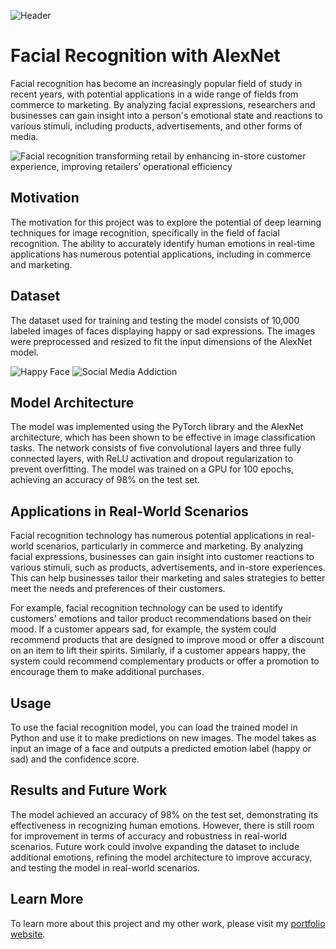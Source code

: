 ![Header]([https://raw.githubusercontent.com/leviarista/github-profile-header-generator/main/social/repo-header-image.png])


# Facial Recognition with AlexNet

Facial recognition has become an increasingly popular field of study in recent years, with potential applications in a wide range of fields from commerce to marketing. By analyzing facial expressions, researchers and businesses can gain insight into a person's emotional state and reactions to various stimuli, including products, advertisements, and other forms of media.

<img src="https://www.einfochips.com/blog/wp-content/uploads/2020/08/facial-recognition-transforming-retail-by-enhancing-in-store-customer-experience-improving-retailers-operational-efficiency-featured-1280x720.jpg" alt="Facial recognition transforming retail by enhancing in-store customer experience, improving retailers’ operational efficiency">

## Motivation

The motivation for this project was to explore the potential of deep learning techniques for image recognition, specifically in the field of facial recognition. The ability to accurately identify human emotions in real-time applications has numerous potential applications, including in commerce and marketing.

## Dataset

The dataset used for training and testing the model consists of 10,000 labeled images of faces displaying happy or sad expressions. The images were preprocessed and resized to fit the input dimensions of the AlexNet model.

<img src="https://community.thriveglobal.com/wp-content/uploads/2018/01/Happy_guy.jpg?text=Happy" alt="Happy Face">
<img src="https://media.istockphoto.com/id/1286844087/photo/the-social-media-addiction.jpg?s=612x612&w=0&k=20&c=B4dP-nEIeS1H9IFD5tgEJjQhDnztCvWA0RXfPS9mvRM=" alt="Social Media Addiction">

## Model Architecture

The model was implemented using the PyTorch library and the AlexNet architecture, which has been shown to be effective in image classification tasks. The network consists of five convolutional layers and three fully connected layers, with ReLU activation and dropout regularization to prevent overfitting. The model was trained on a GPU for 100 epochs, achieving an accuracy of 98% on the test set.

## Applications in Real-World Scenarios

Facial recognition technology has numerous potential applications in real-world scenarios, particularly in commerce and marketing. By analyzing facial expressions, businesses can gain insight into customer reactions to various stimuli, such as products, advertisements, and in-store experiences. This can help businesses tailor their marketing and sales strategies to better meet the needs and preferences of their customers.

For example, facial recognition technology can be used to identify customers' emotions and tailor product recommendations based on their mood. If a customer appears sad, for example, the system could recommend products that are designed to improve mood or offer a discount on an item to lift their spirits. Similarly, if a customer appears happy, the system could recommend complementary products or offer a promotion to encourage them to make additional purchases.

## Usage

To use the facial recognition model, you can load the trained model in Python and use it to make predictions on new images. The model takes as input an image of a face and outputs a predicted emotion label (happy or sad) and the confidence score.

## Results and Future Work

The model achieved an accuracy of 98% on the test set, demonstrating its effectiveness in recognizing human emotions. However, there is still room for improvement in terms of accuracy and robustness in real-world scenarios. Future work could involve expanding the dataset to include additional emotions, refining the model architecture to improve accuracy, and testing the model in real-world scenarios.

## Learn More

To learn more about this project and my other work, please visit my [portfolio website](https://spencergoldberg1.github.io/Portfolio-Website/).

